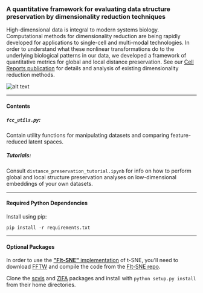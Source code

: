 ### A quantitative framework for evaluating data structure preservation by dimensionality reduction techniques
High-dimensional data is integral to modern systems biology. Computational methods for dimensionality reduction are being rapidly developed for applications to single-cell and multi-modal technologies. In order to understand what these nonlinear transformations do to the underlying biological patterns in our data, we developed a framework of quantitative metrics for global and local distance preservation. See our [Cell Reports publication](https://doi.org/10.1016/j.celrep.2020.107576) for details and analysis of existing dimensionality reduction methods.  

![alt text](dev/outputs/graphical_abstract.tif)

---
#### Contents
##### `fcc_utils.py`:
Contain utility functions for manipulating datasets and comparing feature-reduced latent spaces.   

##### Tutorials:
Consult `distance_preservation_tutorial.ipynb` for info on how to perform global and local structure preservation analyses on low-dimensional embeddings of your own datasets.  

---
#### Required Python Dependencies
Install using pip:  
```
pip install -r requirements.txt
```

---
#### Optional Packages
In order to use the [__"FIt-SNE"__ implementation](https://arxiv.org/abs/1712.09005) of t-SNE, you'll need to download [FFTW](http://www.fftw.org/) and compile the code from the [FIt-SNE repo](https://github.com/KlugerLab/FIt-SNE).  

Clone the [scvis](https://github.com/shahcompbio/scvis) and [ZIFA](https://github.com/epierson9/ZIFA) packages and install with `python setup.py install` from their home directories.  
